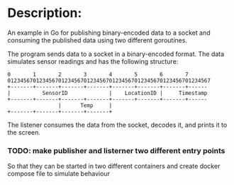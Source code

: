 # Description:


An example in Go for publishing binary-encoded data to a socket and consuming the published data using two different goroutines.

The program sends data to a socket in a binary-encoded format. The data simulates sensor readings and has the following structure:

```plaintext
0       1       2       3       4       5       6       7
0123456701234567012345670123456701234567012345670123456701234567
+-------+-------+-------+-------+-------+-------+-------+------
|          SensorID             |    LocationID |     Timestamp
+-------+-------+-------+-------+-------+-------+-------+------
                |      Temp     |
+-------+-------+-------+-------+
```

The listener consumes the data from the socket, decodes it, and prints it to the screen.

### TODO: make publisher and listerner two different entry points
 So that they can be started in two different containers and create docker compose file to simulate behaviour
